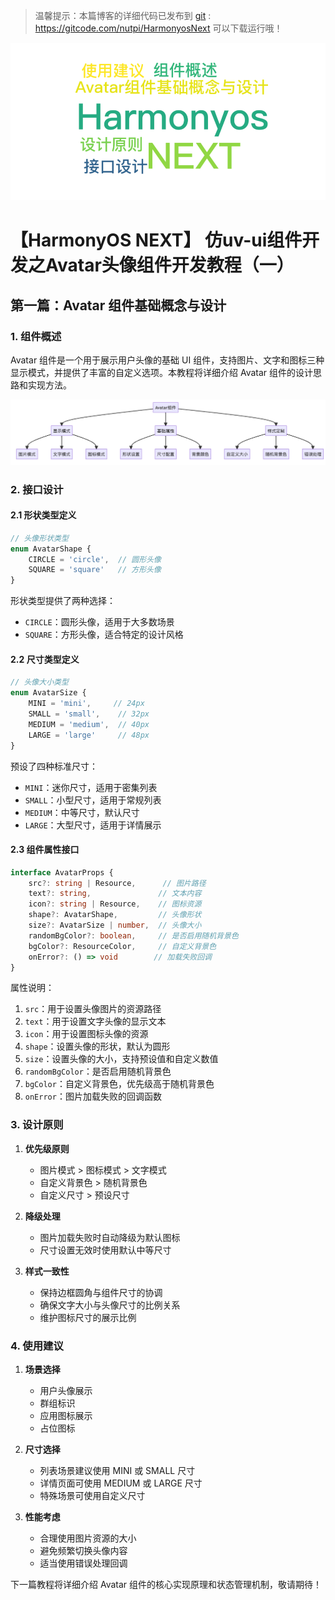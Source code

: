  
> 温馨提示：本篇博客的详细代码已发布到 [git](https://gitcode.com/nutpi/HarmonyosNext) : https://gitcode.com/nutpi/HarmonyosNext 可以下载运行哦！

![](../images/img_a490751d.png)

# 【HarmonyOS NEXT】 仿uv-ui组件开发之Avatar头像组件开发教程（一）
## 第一篇：Avatar 组件基础概念与设计

### 1. 组件概述

Avatar 组件是一个用于展示用户头像的基础 UI 组件，支持图片、文字和图标三种显示模式，并提供了丰富的自定义选项。本教程将详细介绍 Avatar 组件的设计思路和实现方法。

![](../images/img_9b4c42d4.png)

### 2. 接口设计

#### 2.1 形状类型定义

```typescript
// 头像形状类型
enum AvatarShape {
    CIRCLE = 'circle',  // 圆形头像
    SQUARE = 'square'   // 方形头像
}
```

形状类型提供了两种选择：

- `CIRCLE`：圆形头像，适用于大多数场景
- `SQUARE`：方形头像，适合特定的设计风格

#### 2.2 尺寸类型定义

```typescript
// 头像大小类型
enum AvatarSize {
    MINI = 'mini',     // 24px
    SMALL = 'small',    // 32px
    MEDIUM = 'medium',  // 40px
    LARGE = 'large'     // 48px
}
```

预设了四种标准尺寸：

- `MINI`：迷你尺寸，适用于密集列表
- `SMALL`：小型尺寸，适用于常规列表
- `MEDIUM`：中等尺寸，默认尺寸
- `LARGE`：大型尺寸，适用于详情展示

#### 2.3 组件属性接口

```typescript
interface AvatarProps {
    src?: string | Resource,      // 图片路径
    text?: string,               // 文本内容
    icon?: string | Resource,    // 图标资源
    shape?: AvatarShape,         // 头像形状
    size?: AvatarSize | number,  // 头像大小
    randomBgColor?: boolean,     // 是否启用随机背景色
    bgColor?: ResourceColor,     // 自定义背景色
    onError?: () => void        // 加载失败回调
}
```

属性说明：

1. `src`：用于设置头像图片的资源路径
2. `text`：用于设置文字头像的显示文本
3. `icon`：用于设置图标头像的资源
4. `shape`：设置头像的形状，默认为圆形
5. `size`：设置头像的大小，支持预设值和自定义数值
6. `randomBgColor`：是否启用随机背景色
7. `bgColor`：自定义背景色，优先级高于随机背景色
8. `onError`：图片加载失败的回调函数

### 3. 设计原则

1. **优先级原则**

   - 图片模式 > 图标模式 > 文字模式
   - 自定义背景色 > 随机背景色
   - 自定义尺寸 > 预设尺寸

2. **降级处理**

   - 图片加载失败时自动降级为默认图标
   - 尺寸设置无效时使用默认中等尺寸

3. **样式一致性**
   - 保持边框圆角与组件尺寸的协调
   - 确保文字大小与头像尺寸的比例关系
   - 维护图标尺寸的展示比例

### 4. 使用建议

1. **场景选择**

   - 用户头像展示
   - 群组标识
   - 应用图标展示
   - 占位图标

2. **尺寸选择**

   - 列表场景建议使用 MINI 或 SMALL 尺寸
   - 详情页面可使用 MEDIUM 或 LARGE 尺寸
   - 特殊场景可使用自定义尺寸

3. **性能考虑**
   - 合理使用图片资源的大小
   - 避免频繁切换头像内容
   - 适当使用错误处理回调

下一篇教程将详细介绍 Avatar 组件的核心实现原理和状态管理机制，敬请期待！

